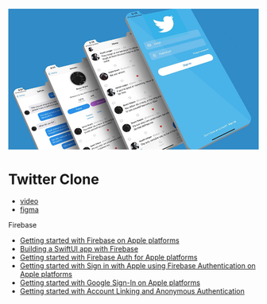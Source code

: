 ![](img/hero.jpg)
#  Twitter Clone

- [video](https://youtu.be/3pIXMwvJLZs)
- [figma](https://www.figma.com/file/4VXWuU5hZlfhqpOwwoM8Dr/)


Firebase
- [Getting started with Firebase on Apple platforms](https://youtu.be/F9Gs_pfT3hs)
- [Building a SwiftUI app with Firebase](https://youtu.be/iNtBFip1LD8)
- [Getting started with Firebase Auth for Apple platforms](https://youtu.be/q-9lx7aSWcc)
- [Getting started with Sign in with Apple using Firebase Authentication on Apple platforms](https://youtu.be/HyiNbqLOCQ8)
- [Getting started with Google Sign-In on Apple platforms](https://youtu.be/IzyOdKm0bWE)
- [Getting started with Account Linking and Anonymous Authentication](https://youtu.be/6jGNSFdHHXc)
